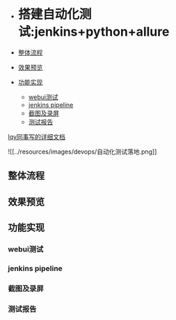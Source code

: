 - # 搭建自动化测试:jenkins+python+allure

- [整体流程](#整体流程)
- [效果预览](#效果预览)
- [功能实现](#功能实现)
  - [webui测试](#webui测试)
  - [jenkins pipeline](#jenkins-pipeline)
  - [截图及录屏](#截图及录屏)
  - [测试报告](#测试报告)


[lqy同事写的详细文档](../resources/files/devops/jenkins-pipeline+pytest+allure.doc)      


![[../resources/images/devops/自动化测试落地.png]]



## 整体流程

## 效果预览

## 功能实现
### webui测试
### jenkins pipeline
### 截图及录屏
### 测试报告
